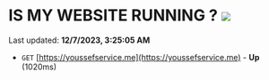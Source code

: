 # IS MY WEBSITE RUNNING ? [![](https://img.shields.io/static/v1?label=Sponsor&message=%E2%9D%A4&logo=GitHub&color=%23fe8e86)](https://github.com/sponsors/<username>)

Last updated: **12/7/2023, 3:25:05 AM**

- `GET` [https://youssefservice.me](https://youssefservice.me) - **Up** (1020ms)
